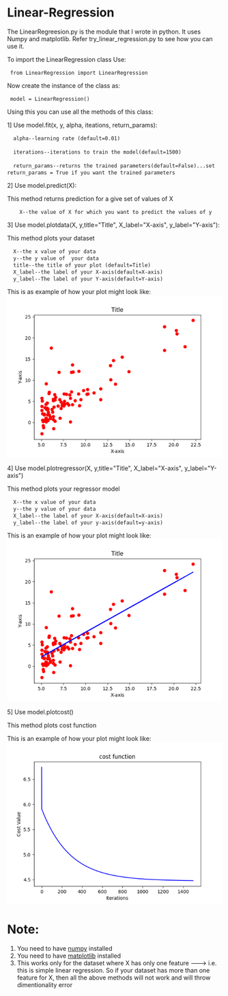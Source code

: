 # Linear-Regression


The LinearRegreesion.py is the module that I wrote in python. It uses Numpy and matplotlib. Refer try_linear_regression.py to see how you can use it. 

To import the LinearRegression class Use:

     from LinearRegression import LinearRegression

Now create the instance of the class as:

     model = LinearRegression()
     
 Using this you can use all the methods of this class:
 
 1] Use model.fit(x, y, alpha, iteations, return_params):
      
 
      alpha--learning rate (default=0.01)
      
      iterations--iterations to train the model(default=1500)
      
      return_params--returns the trained parameters(default=False)...set return_params = True if you want the trained parameters
      
 2] Use model.predict(X):
     
 
 This method returns prediction for a give set of values of X
 
        X--the value of X for which you want to predict the values of y
               
              
 
 
 3] Use model.plotdata(X, y,title="Title", X_label="X-axis", y_label="Y-axis"):
   
   
   This method plots your dataset
 
      X--the x value of your data
      y--the y value of  your data
      title--the title of your plot (default=Title)
      X_label--the label of your X-axis(default=X-axis)
      y_label--The label of your Y-axis(default=Y-axis)
      
This is as example of how your plot might look like:
![](Images/Plot_data.png)
 
 
 4] Use model.plotregressor(X, y,title="Title", X_label="X-axis", y_label="Y-axis")
          
  
  
  This method plots your regressor model

    
 
      X--the x value of your data
      y--the y value of your data
      X_label--the label of your X-axis(default=X-axis)
      y_label--the label of your y-axis(default=y-axis)
      
This is an example of how your plot might look like:
![](Images/Plot_regressor.png)


 5] Use model.plotcost()
     
  
  This method plots cost function

 
 This is an example of how your plot might look like:
 ![](Images/Plot_cost.png)
 
 
 
 
 
 # Note:
 1) You need to have [numpy](https://numpy.org/) installed
 2) You need to have [matplotlib](https://matplotlib.org/) installed
 3) This works only for the dataset where X has only one feature ---> i.e. this is simple linear regression. So if your dataset has more than one feature for X, then all the above methods will not work and will throw dimentionality error
 
